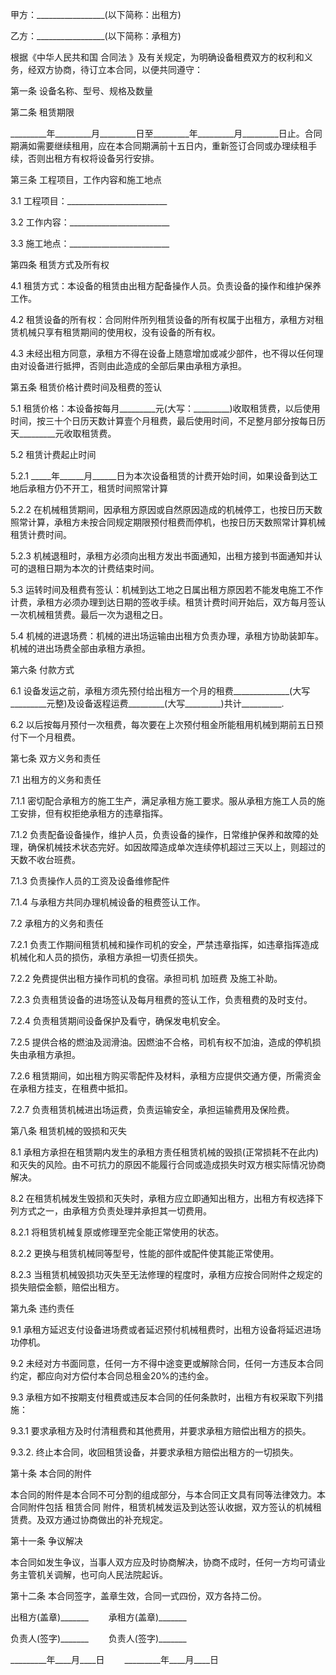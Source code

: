 
 


甲方：_________________(以下简称：出租方)


乙方：_________________(以下简称：承租方)


根据《中华人民共和国
合同法
》及有关规定，为明确设备租费双方的权利和义务，经双方协商，待订立本合同，以便共同遵守：


第一条 设备名称、型号、规格及数量


第二条 租赁期限


_________年_________月_________日至_________年_________月_________日止。合同期满如需要继续租用，应在本合同期满前十五日内，重新签订合同或办理续租手续，否则出租方有权将设备另行安排。


第三条 工程项目，工作内容和施工地点


3.1 工程项目：_________________________


3.2 工作内容：_________________________


3.3 施工地点：_________________________


第四条 租赁方式及所有权


4.1 租赁方式：本设备的租赁由出租方配备操作人员。负责设备的操作和维护保养工作。


4.2 租赁设备的所有权：合同附件所列租赁设备的所有权属于出租方，承租方对租赁机械只享有租赁期间的使用权，没有设备的所有权。


4.3 未经出租方同意，承租方不得在设备上随意增加或减少部件，也不得以任何理由对设备进行抵押，否则由此造成的全部后果由承租方承担。


第五条 租赁价格计费时间及租费的签认


5.1 租赁价格：本设备按每月_________元(大写：_________)收取租赁费，以后使用时间，按三十个日历天数计算壹个月租费，最后使用时间，不足整月部分按每日历天_________元收取租赁费。


5.2 租赁计费起止时间


5.2.1 _____年______月______日为本次设备租赁的计费开始时间，如果设备到达工地后承租方仍不开工，租赁时间照常计算


5.2.2 在机械租赁期间，因承租方原因或自然原因造成的机械停工，也按日历天数照常计算，承租方未按合同规定期限预付租费而停机，也按日历天数照常计算机械租赁计费时间。


5.2.3 机械退租时，承租方必须向出租方发出书面通知，出租方接到书面通知并认可的退租日期为本次的计费结束时间。


5.3 运转时间及租费有签认：机械到达工地之日属出租方原因若不能发电施工不作计费，承租方必须办理到达日期的签收手续。租赁计费时间开始后，双方每月签认一次机械租赁费。最后一次为退租之日。


5.4 机械的进退场费：机械的进出场运输由出租方负责办理，承租方协助装卸车。机械的进出场费全部由承租方承担。


第六条 付款方式


6.1 设备发运之前，承租方须先预付给出租方一个月的租费______________(大写_________元整)及设备返程运费_________(大写_________)共计__________.


6.2 以后按每月预付一次租费，每次要在上次预付租金所能租用机械到期前五日预付下一个月租费。


第七条 双方义务和责任


7.1 出租方的义务和责任


7.1.1 密切配合承租方的施工生产，满足承租方施工要求。服从承租方施工人员的施工安排，但有权拒绝承租方的违章指挥。


7.1.2 负责配备设备操作，维护人员，负责设备的操作，日常维护保养和故障的处理，确保机械技术状态完好。如因故障造成单次连续停机超过三天以上，则超过的天数不收台班费。


7.1.3 负责操作人员的工资及设备维修配件


7.1.4 与承租方共同办理机械设备的租费签认工作。


7.2 承租方的义务和责任


7.2.1 负责工作期间租赁机械和操作司机的安全，严禁违章指挥，如违章指挥造成机械化和人员的损伤，承租方承担一切责任损失。


7.2.2 免费提供出租方操作司机的食宿。承担司机
加班费
及施工补助。


7.2.3 负责租赁设备的进场签认及每月租费的签认工作，负责租费的及时支付。


7.2.4 负责租赁期间设备保护及看守，确保发电机安全。


7.2.5 提供合格的燃油及润滑油。因燃油不合格，司机有权不加油，造成的停机损失由承租方承担。


7.2.6 租赁期间，如出租方购买零配件及材料，承租方应提供交通方便，所需资金在承租方挂支，在租费中抵扣。


7.2.7 负责租赁机械进出场运费，负责运输安全，承担运输费用及保险费。


第八条 租赁机械的毁损和灭失


8.1 承租方承担在租赁期内发生的承租方责任租赁机械的毁损(正常损耗不在此内)和灭失的风险。由不可抗力的原因不能履行合同或造成损失时双方根实际情况协商解决。


8.2 在租赁机械发生毁损和灭失时，承租方应立即通知出租方，出租方有权选择下列方式之一，由承租方负责处理并承担其一切费用。


8.2.1 将租赁机械复原或修理至完全能正常使用的状态。


8.2.2 更换与租赁机械同等型号，性能的部件或配件使其能正常使用。


8.2.3 当租赁机械毁损功灭失至无法修理的程度时，承租方应按合同附件之规定的损失赔偿金额，赔偿出租方。


第九条 违约责任


9.1 承租方延迟支付设备进场费或者延迟预付机械租费时，出租方设备将延迟进场功停机。


9.2 未经对方书面同意，任何一方不得中途变更或解除合同，任何一方违反本合同约定，都应向对方偿付本合同总租金20%的违约金。


9.3 承租方如不按期支付租费或违反本合同的任何条款时，出租方有权采取下列措施：


9.3.1 要求承租方及时付清租费和其他费用，并要求承租方赔偿出租方的损失。


9.3.2. 终止本合同，收回租赁设备，并要求承租方赔偿出租方的一切损失。


第十条 本合同的附件


本合同的附件是本合同不可分割的组成部分，与本合同正文具有同等法律效力。本合同附件包括
租赁合同
附件，租赁机械发运及到达签认收据，双方签认的机械租赁费。及双方通过协商做出的补充规定。


第十一条 争议解决


本合同如发生争议，当事人双方应及时协商解决，协商不成时，任何一方均可请业务主管机关调解，也可向人民法院起诉。


第十二条 本合同签字，盖章生效，合同一式四份，双方各持二份。


出租方(盖章)_______ 　　承租方(盖章)_______


负责人(签字)_______ 　　负责人(签字)_______


_________年____月____日 　　_________年____月____日
 


 

 
 
 
 
 
  


  
 

  


  


  
 
 
 
 

